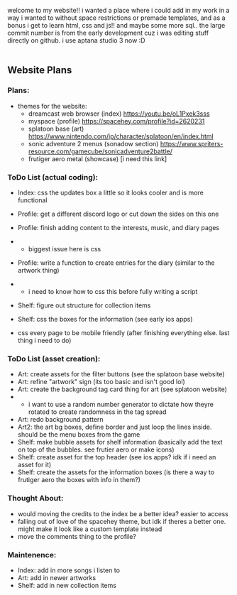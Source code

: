 welcome to my website!! i wanted a place where i could add in my work in a way i wanted to without space restrictions or premade templates, and as a bonus i get to learn html, css and js!! and maybe some more sql..
the large commit number is from the early development cuz i was editing stuff directly on github. i use aptana studio 3 now :D
<br /><br />
## Website Plans
### Plans:
- themes for the website:
  - dreamcast web browser (index) https://youtu.be/oL1Pxek3sss
  - myspace (profile) https://spacehey.com/profile?id=2620231
  - splatoon base (art) https://www.nintendo.com/jp/character/splatoon/en/index.html
  - sonic adventure 2 menus (sonadow section) https://www.spriters-resource.com/gamecube/sonicadventure2battle/
  - frutiger aero metal (showcase) [i need this link]

### ToDo List (actual coding):
- Index: css the updates box a little so it looks cooler and is more functional
- Profile: get a different discord logo or cut down the sides on this one

- Profile: finish adding content to the interests, music, and diary pages
- - biggest issue here is css
- Profile: write a function to create entries for the diary (similar to the artwork thing)
- - i need to know how to css this before fully writing a script
- Shelf: figure out structure for collection items
- Shelf: css the boxes for the information (see early ios apps)

- css every page to be mobile friendly (after finishing everything else. last thing i need to do)

### ToDo List (asset creation):
- Art: create assets for the filter buttons (see the splatoon base website)
- Art: refine "artwork" sign (its too basic and isn't good lol)
- Art: create the background tag card thing for art (see splatoon website)
- - i want to use a random number generator to dictate how theyre rotated to create randomness in the tag spread
- Art: redo background pattern
- Art2: the art bg boxes, define border and just loop the lines inside. should be the menu boxes from the game
- Shelf: make bubble assets for shelf information (basically add the text on top of the bubbles. see frutier aero or make icons)
- Shelf: create asset for the top header (see ios apps? idk if i need an asset for it)
- Shelf: create the assets for the information boxes (is there a way to frutiger aero the boxes with info in them?)

### Thought About:
- would moving the credits to the index be a better idea? easier to access
- falling out of love of the spacehey theme, but idk if theres a better one. might make it look like a custom template instead
- move the comments thing to the profile?

### Maintenence:
- Index: add in more songs i listen to
- Art: add in newer artworks
- Shelf: add in new collection items
